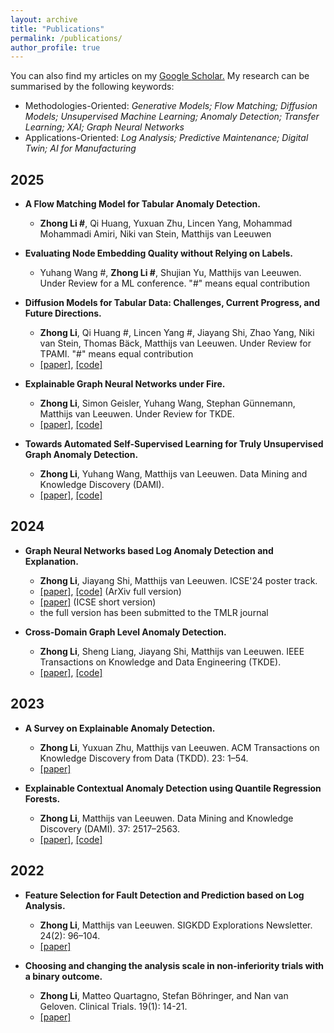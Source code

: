 ```yaml
---
layout: archive
title: "Publications"
permalink: /publications/
author_profile: true
---
```


You can also find my articles on my <u><a href="https://scholar.google.com/citations?user=m5u8VlIAAAAJ&hl=en&oi=ao">Google Scholar</a>.</u> My research can be summarised by the following keywords:
- Methodologies-Oriented: *Generative Models; Flow Matching; Diffusion Models; Unsupervised Machine Learning; Anomaly Detection; Transfer Learning; XAI; Graph Neural Networks*
- Applications-Oriented: *Log Analysis; Predictive Maintenance; Digital Twin; AI for Manufacturing*

## 2025

- **A Flow Matching Model for Tabular Anomaly Detection.**
  - **Zhong Li #**, Qi Huang, Yuxuan Zhu, Lincen Yang, Mohammad Mohammadi Amiri, Niki van Stein, Matthijs van Leeuwen 
 
- **Evaluating Node Embedding Quality without Relying on Labels.**
  - Yuhang Wang #, **Zhong Li #**, Shujian Yu, Matthijs van Leeuwen. Under Review for a ML conference. "#" means equal contribution
 
- **Diffusion Models for Tabular Data: Challenges, Current Progress, and Future Directions.**
  - **Zhong Li**, Qi Huang #, Lincen Yang #, Jiayang Shi, Zhao Yang, Niki van Stein, Thomas Bäck, Matthijs van Leeuwen. Under Review for TPAMI. "#" means equal contribution
  - [[paper]](https://arxiv.org/abs/2502.17119), [[code]](https://github.com/Diffusion-Model-Leiden/awesome-diffusion-models-for-tabular-data)
 
- **Explainable Graph Neural Networks under Fire.**
  - **Zhong Li**, Simon Geisler, Yuhang Wang, Stephan Günnemann, Matthijs van Leeuwen. Under Review for TKDE.
  - [[paper]](https://arxiv.org/abs/2406.06417), [[code]](https://github.com/ZhongLIFR/GXAttack)
    
- **Towards Automated Self-Supervised Learning for Truly Unsupervised Graph Anomaly Detection.**
  - **Zhong Li**, Yuhang Wang, Matthijs van Leeuwen. Data Mining and Knowledge Discovery (DAMI).
  - [[paper]](https://arxiv.org/abs/2501.14694), [[code]](https://github.com/ZhongLIFR/AutoGAD2024)
    
## 2024
    
- **Graph Neural Networks based Log Anomaly Detection and Explanation.**
  - **Zhong Li**, Jiayang Shi, Matthijs van Leeuwen. ICSE'24 poster track.
  - [[paper]](https://arxiv.org/abs/2307.00527), [[code]](https://github.com/ZhongLIFR/Logs2Graph) (ArXiv full version)
  - [[paper]](https://dl.acm.org/doi/pdf/10.1145/3639478.3643084) (ICSE short version)
  - the full version has been submitted to the TMLR journal
    
- **Cross-Domain Graph Level Anomaly Detection.**
  - **Zhong Li**, Sheng Liang, Jiayang Shi, Matthijs van Leeuwen. IEEE Transactions on Knowledge and Data Engineering (TKDE).
  - [[paper]](https://ieeexplore.ieee.org/document/10684507/keywords#keywords), [[code]](https://github.com/ZhongLIFR/ARMET/)

## 2023
- **A Survey on Explainable Anomaly Detection.**
  - **Zhong Li**, Yuxuan Zhu, Matthijs van Leeuwen. ACM Transactions on Knowledge Discovery from Data (TKDD). 23: 1–54.
  - [[paper]](https://dl.acm.org/doi/10.1145/3609333)
    
- **Explainable Contextual Anomaly Detection using Quantile Regression Forests.**
  - **Zhong Li**, Matthijs van Leeuwen.  Data Mining and Knowledge Discovery (DAMI). 37: 2517–2563.
  - [[paper]](https://link.springer.com/article/10.1007/s10618-023-00967-z), [[code]](https://github.com/ZhongLIFR/QCAD)

## 2022
- **Feature Selection for Fault Detection and Prediction based on Log Analysis.**
  - **Zhong Li**, Matthijs van Leeuwen.  SIGKDD Explorations Newsletter. 24(2): 96–104. 
  - [[paper]](https://dl.acm.org/doi/10.1145/3575637.3575652)
    
- **Choosing and changing the analysis scale in non-inferiority trials with a binary outcome.**
  - **Zhong Li**, Matteo Quartagno, Stefan Böhringer, and Nan van Geloven. Clinical Trials. 19(1): 14-21. 
  - [[paper]](https://journals.sagepub.com/doi/full/10.1177/17407745211053790)

<!--{% include base_path %}
{% for post in site.publications reversed %}
  {% include archive-single.html %}
{% endfor %}
-->
